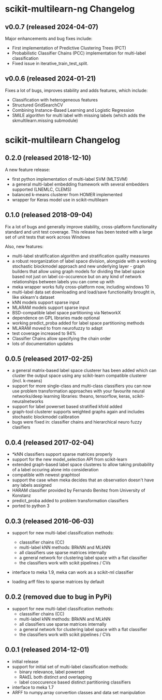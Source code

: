 scikit-multilearn-ng Changelog
===========================

v0.0.7 (released 2024-04-07)
---------------------------
Major enhancements and bug fixes include:
- First implementation of Predictive Clustering Trees (PCT)
- Probabilistic Classifier Chains (PCC) implementation for multi-label classification
- Fixed issue in iterative_train_test_split.

v0.0.6 (released 2024-01-21)
---------------------------
Fixes a lot of bugs, improves stability and adds features, which include:
- Classification with heterogeneous features
- Structured GridSearchCV
- Combining Instance-Based Learning and Logistic Regression
- SMiLE algorithm for multi label with missing labels (which adds the skmultilearn.missing submodule)


scikit-multilearn Changelog
===========================

0.2.0 (released 2018-12-10)
---------------------------
A new feature release:
- first python implementation of multi-label SVM (MLTSVM)
- a general multi-label embedding framework with several embedders supported (LNEMLC, CLEMS)
- balanced k-means clusterer from HOMER implemented
- wrapper for Keras model use in scikit-multilearn

0.1.0 (released 2018-09-04)
---------------------------

Fix a lot of bugs and generally improve stability, cross-platform functionality standard
and unit test coverage. This release has been tested with a large set of unit tests that
work across Windows

Also, new features:
- multi-label stratification algorithm and stratification quality measures
- a robust reorganization of label space division, alongside with a working stochastic blockmodel approach and new
  underlying layer - graph builders that allow using graph models for dividing the label space based not just on
  label co-occurence but on any kind of network relationships between labels you can come up with
- meka wrapper works fully cross-platform now, including windows 10
- multi-label data set downloading and load/save functionality brought in, like sklearn's dataset
- kNN models support sparse input
- MLARAM models support sparse input
- BSD-compatible label space partitioning via NetworkX
- dependence on GPL libraries made optional
- working predict_proba added for label space partitioning methods
- MLARAM moved to from neurofuzzy to adapt
- test coverage increased to 94%
- Classifier Chains allow specifying the chain order
- lots of documentation updates


0.0.5 (released 2017-02-25)
---------------------------

- a general matrix-based label space clusterer has been added which can cluster the output space using any scikit-learn compatible clusterer (incl. k-means)
- support for more single-class and multi-class classifiers you can now use problem transformation approaches with your favourite neural networks/deep learning libraries: theano, tensorflow, keras, scikit-neuralnetworks
- support for label powerset based stratified kfold added
- graph-tool clusterer supports weighted graphs again and includes stochastic blockmodel calibration
- bugs were fixed in: classifier chains and hierarchical neuro fuzzy clasifiers

0.0.4 (released 2017-02-04)
---------------------------

-  *kNN classifiers support sparse matrices properly
- support for the new model_selection API from scikit-learn
- extended graph-based label space clusteres to allow taking probability of a label occuring alone into consideration
- compatible with newest graphtool
- support the case when meka decides that an observation doesn't have any labels assigned
- HARAM classifier provided by Fernando Benitez from University of Konstanz
- predict_proba added to problem transformation classifiers
- ported to python 3 

0.0.3 (released 2016-06-03)
---------------------------

- support for new multi-label classification methods:
    - classsifier chains (CC)
    - multi-label kNN methods: BRkNN and MLkNN
    - all classifiers use sparse matrices internally
    - a general network for clustering label space with a flat classifier
    - the classifiers work with scikit pipelines / CVs

- interface to meka 1.9, meka can work as a scikit-ml classifier
- loading arff files to sparse matrices by default

0.0.2 (removed due to bug in PyPi)
---------------------------

- support for new multi-label classification methods:
    - classsifier chains (CC)
    - multi-label kNN methods: BRkNN and MLkNN
    - all classifiers use sparse matrices internally
    - a general network for clustering label space with a flat classifier
    - the classifiers work with scikit pipelines / CVs



0.0.1 (released 2014-12-01)
---------------------------

- initial release
- support for initial set of multi-label classification methods:
    - binary relevance, label powerset
    - RAkEL both distinct and overlapping
    - label cooccurence based distinct partitioning classifiers
- interface to meka 1.7
- ARFF to numpy.array convertion classes and data set manipulation

